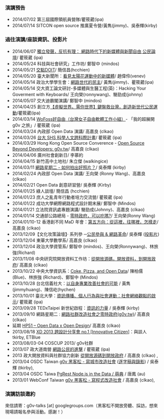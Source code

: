 ### 演講預告

* 2014/07/02 第三屆國際領航員營隊/瞿筱葳(ipa)
* 2014/07/14 SITCON open source 推廣夏令營/黃雋(jimmy)、吳泰輝(kirby)

### 過往演講/座談資訊、投影片

* 2014/06/07 [獨立發聲，反抗有理： 網路時代下的新媒體與新聞自由 公民論壇](https://www.facebook.com/events/1414694238809642/?ref=25&source=1)/ 瞿筱葳 (ipa)
* 2014/05/24 科技與社會研究」工作坊/ 鄭智中 (mindos)
* 2014/05/21 [交點DOIT](https://taiwan-doit.com/)/ 簡信昌(hcchien)
* 2014/05/20 臺大新聞所：[看見太陽花運動中的新媒體](http://ntujournal.blogspot.tw/2014/05/g0ve.html)/ 趙偉伶(venev)
* 2014/05/14 政治大學學生會：[網路世代的民主](http://moltke.cc.nccu.edu.tw/Registration/registration.do?action=conferenceInfo&conferenceID=X08095)/ 黃雋(jimmy)、瞿筱葳(ipa)
* 2014/05/14 交大資工論文研討-多媒體與生醫工程(英)：Hacking Your Goverment with Keyboards/ 王向榮(ronnywang)、駱勁成(johnny)
* 2014/05/07 交大迪霸閣演講/ 鄭智中 (mindos)
* 2014/04/25 創立方[【虛擬世界。需你世界】鍵盤救台灣，創造新世代公民運動](http://vevent.flyingv.cc/event/12)/瞿筱葳(ipa)
* 2014/03/14 [WoFoss好自由（台灣女子自由軟體工作小組）](http://wofoss.kktix.cc/events/wofoss043-201403)- 「我的超展開 g0v 之旅」/ 瞿筱葳 (ipa)
* 2014/03/24 內政部 Open Data 演講/ 高嘉良 (clkao)
* 2014/03/26 [台大 SHS 科學人文跨科際計畫](http://shs.ntu.edu.tw/shs/?p=26223)/ 瞿筱葳 (ipa)
* 2014/03/29 Hong Kong Open Source Converence - [Open Source Beyond Developers: g0v.tw](http://opensource.hk/en/2014/open-source-beyond-developers-g0v.tw)/ 高嘉良 (clkao)
* 2014/04/06 廣州社會創新日/ 李慕約
* 2014/04/15 新竹高中土地社/ 朱立傑 (walkingice)
* 2014/03/11 [網路星期二 - 如何拍出好照片？](http://nettuesday.tw/events/2014/03/456)/ 吳泰輝 (kirby)
* 2014/02/24 內政部 Open Data 演講/ 王向榮 (Ronny Wang)、高嘉良 (clkao)
* 2014/02/21 Open Data 創意研習營/ 吳泰輝 (Kirby)
* 2014/01/25 綠人談壇/ 簡信昌 (hcchien)
* 2014/01/23 庶人之亂青年行動者培力交流營/ 瞿筱葳 (ipa)
* 2014/01/22 成功大學網際網路程式設計期末展/ 鄭智中 (Mindos)
* 2014/01/21 立法院資訊處專題演講/ 駱勁成(Johnny)、高嘉良 (clkao)
* 2014/01/14 交通部公路總局 - [零時政府，可以吃嗎?](https://docs.google.com/presentation/d/1hpzKM_14LsWd9n30th1ZUxeN-bMY7ihLpLHY5rmivic/edit?usp=sharing)/ 王向榮(Ronny Wang)
* 2014/01/10-12 香港創不同 MaD 年會：[第五方向：從這裡，往哪裡，怎樣走](http://www.mad.asia/posts/557/MaD%20Forum/The-Fifth-Direction:-From-Here-and-Now-to-an-Envisioned-There)/ 高嘉良 (clkao)
* 2013/12/09【文化攻策論壇】‧ 系列參 ─[公民參與 & 網路革命](https://www.facebook.com/events/334833043324985/)/ 吳泰輝 ([投影片](https://docs.google.com/file/d/0B_UpRpAst1MYeXhnMHZFX21MTjg/edit))
* 2013/12/04 東華大學數學系/ 高嘉良 (clkao)
* 2013/12/04 政治大學資管系/ 鄭智中 (mindos)、王向榮(Ronnywang)、林旅強(Richard)
* 2013/11/08 中央研究院開放資料工作坊：[從開放源碼，開放資料，到開放政府](http://odw.tw/)/ 高嘉良 (clkao)
* 2013/10/22 中央大學資訊系：[Coke, Pizza, and Open Data](http://www.openfoundry.org/tw/activities/details/404)/ 陳柏儒 (Blue)、林旅強 (Richard)、鄭智中 (Mindos)
* 2013/10/28 台北信義社大：[以自身專業改善社會的可能](http://www.xycc.org.tw/class/102-2-P/W06.htm) / 黃雋(jimmyhuang)、陳信屹(hychen)
* 2013/10/01 臺北大學：[資訊傳播、個人行為與社會運動：社會網絡觀點的啟示](http://www.ntpu.edu.tw/chinese/todayEvents_more.php?id=3522)/ 瞿筱葳 (ipa)
* 2013/09/28 TEDxTaipei 新世紀啟程：[資訊的力量](http://tedxtaipei.com/talks/2013-kirby-wu/) / 吳泰輝 (kirby)
* 2013/09/10 網路星期二 : [網路社群改造社會之零時政府(g0v.tw)](http://nettuesday.tw/events/2013/09/438)/ 高嘉良 (clkao)
* 延期 [HP51 – Open Data x Open Design](http://www.hpx-party.com/hpx-events/hp51)/ 高嘉良 (clkao)
* 2013/08/18 [XD 2013 跨設計分享會 no.1 [Innovative Citizen]](http://www.xd-crossdesign.com/2013/08/xd-2013-no1-innovative-citizen.html)：與談人 tkirby, ETBlue
* 2013/08/03-04 COSCUP 2013/ g0v社群
* 2013/07 政大道南營 [網路公民的進擊](https://speakerdeck.com/ipaaa/g0v-wang-lu-gong-min-de-jin-ji) / 瞿筱葳 (ipa)
* 2013 政大開放資料與社群協力創新 [從開放源碼到開放政府](https://speakerdeck.com/clkao/cong-kai-fang-yuan-ma-dao-kai-fang-zheng-fu) / 高嘉良 (clkao) ,
* 2013/04 OSDC Taiwan [g0v 黑客松 - 寫城市改造社會](https://speakerdeck.com/tkirby/g0v-hei-ke-song-xie-cheng-shi-gai-zao-she-hui) ([逐字稿與錄影](http://blog.g0v.tw/post/58752578556)) / 吳泰輝 (tkirby),
* 2013/04 OSDC Taiwa [PgRest Node.js in the Data / 萌典](https://speakerdeck.com/audreyt/pgrest-node-dot-js-in-the-database) / 唐鳳 (au)
* 2013/01 WebConf Taiwan [g0v 黑客松 - 寫程式改造社會](https://speakerdeck.com/clkao/g0v-hei-ke-song-xie-cheng-shi-gai-zao-she-hui) / 高嘉良 (clkao),

### 演講訪談邀約

來信請寄：g0v-talks [at] googlegroups.com（黑客松不開放旁聽、採訪，想來現場請報名參與活動。感謝！）
